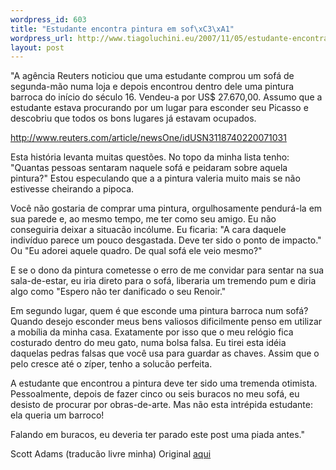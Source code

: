 ```yaml
--- 
wordpress_id: 603
title: "Estudante encontra pintura em sof\xC3\xA1"
wordpress_url: http://www.tiagoluchini.eu/2007/11/05/estudante-encontra-pintura-em-sofa/
layout: post
---
```

"A agência Reuters noticiou que uma estudante comprou um sofá de segunda-mão numa loja e depois encontrou dentro dele uma pintura barroca do início do século 16. Vendeu-a por US$ 27.670,00. Assumo que a estudante estava procurando por um lugar para esconder seu Picasso e descobriu que todos os bons lugares já estavam ocupados.

<http://www.reuters.com/article/newsOne/idUSN3118740220071031>

Esta história levanta muitas questões. No topo da minha lista tenho: "Quantas pessoas sentaram naquele sofá e peidaram sobre aquela pintura?" Estou especulando que a a pintura valeria muito mais se não estivesse cheirando a pipoca.

Você não gostaria de comprar uma pintura, orgulhosamente pendurá-la em sua parede e, ao mesmo tempo, me ter como seu amigo. Eu não conseguiria deixar a situacão incólume. Eu ficaria: "A cara daquele indivíduo parece um pouco desgastada. Deve ter sido o ponto de impacto." Ou "Eu adorei aquele quadro. De qual sofá ele veio mesmo?"

E se o dono da pintura cometesse o erro de me convidar para sentar na sua sala-de-estar,  eu iria direto para o sofá, liberaria um tremendo pum e diria algo como "Espero não ter danificado o seu Renoir."

Em segundo lugar, quem é que esconde uma pintura barroca num sofá? Quando desejo esconder meus bens valiosos dificilmente penso em utilizar a mobília da minha casa. Exatamente por isso que o meu relógio fica costurado dentro do meu gato, numa bolsa falsa. Eu tirei esta idéia daquelas pedras falsas que você usa para guardar as chaves. Assim que o pelo cresce até o zíper, tenho a solucão perfeita.

A estudante que encontrou a pintura deve ter sido uma tremenda otimista. Pessoalmente, depois de fazer cinco ou seis buracos no meu sofá, eu desisto de procurar por obras-de-arte. Mas não esta intrépida estudante: ela queria um barroco!

Falando em buracos, eu deveria ter parado este post uma piada antes."

Scott Adams (traducão livre minha)
Original [aqui](http://dilbertblog.typepad.com/the_dilbert_blog/2007/11/student-finds-p.html)
